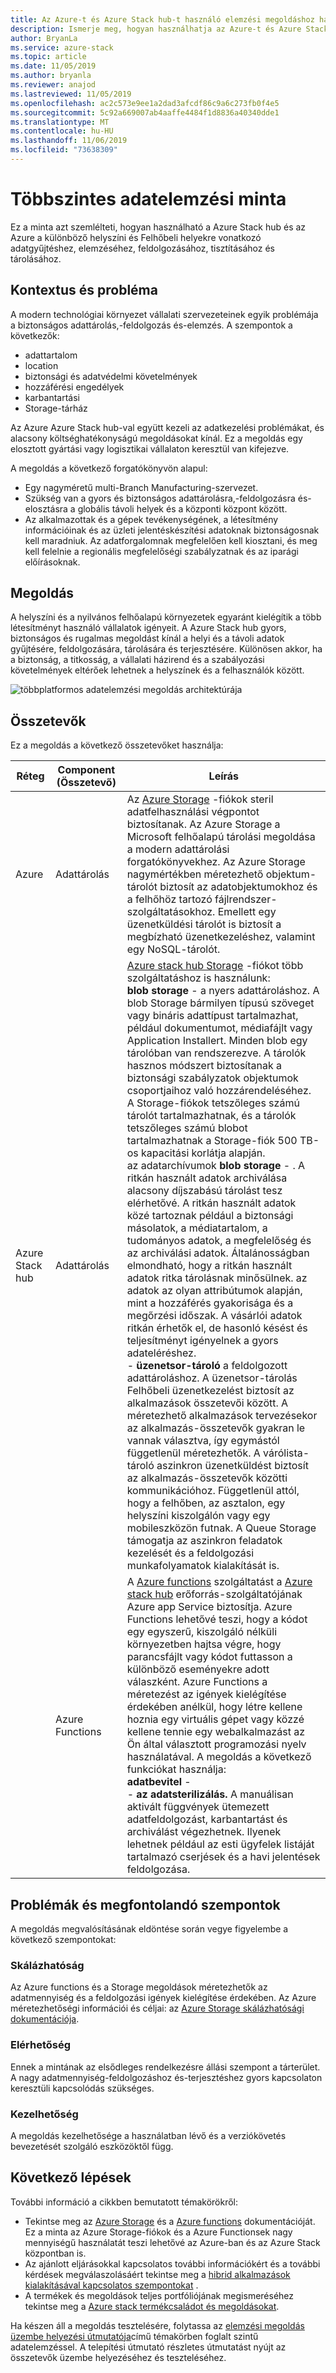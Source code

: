 ```yaml
---
title: Az Azure-t és Azure Stack hub-t használó elemzési megoldáshoz használt többszintes adatelemzési minta.
description: Ismerje meg, hogyan használhatja az Azure-t és Azure Stack hub-szolgáltatásokat egy többszintű adatmegoldás megvalósításához a hibrid felhőben.
author: BryanLa
ms.service: azure-stack
ms.topic: article
ms.date: 11/05/2019
ms.author: bryanla
ms.reviewer: anajod
ms.lastreviewed: 11/05/2019
ms.openlocfilehash: ac2c573e9ee1a2dad3afcdf86c9a6c273fb0f4e5
ms.sourcegitcommit: 5c92a669007ab4aaffe4484f1d8836a40340dde1
ms.translationtype: MT
ms.contentlocale: hu-HU
ms.lasthandoff: 11/06/2019
ms.locfileid: "73638309"
---
```

# <a name="tiered-data-for-analytics-pattern"></a>Többszintes adatelemzési minta

Ez a minta azt szemlélteti, hogyan használható a Azure Stack hub és az Azure a különböző helyszíni és Felhőbeli helyekre vonatkozó adatgyűjtéshez, elemzéséhez, feldolgozásához, tisztításához és tárolásához.

## <a name="context-and-problem"></a>Kontextus és probléma

A modern technológiai környezet vállalati szervezeteinek egyik problémája a biztonságos adattárolás,-feldolgozás és-elemzés. A szempontok a következők:
- adattartalom
- location
- biztonsági és adatvédelmi követelmények
- hozzáférési engedélyek
- karbantartási
- Storage-tárház

Az Azure Azure Stack hub-val együtt kezeli az adatkezelési problémákat, és alacsony költséghatékonyságú megoldásokat kínál. Ez a megoldás egy elosztott gyártási vagy logisztikai vállalaton keresztül van kifejezve. 

A megoldás a következő forgatókönyvön alapul:
- Egy nagyméretű multi-Branch Manufacturing-szervezet.
- Szükség van a gyors és biztonságos adattárolásra,-feldolgozásra és-elosztásra a globális távoli helyek és a központi központ között. 
- Az alkalmazottak és a gépek tevékenységének, a létesítmény információinak és az üzleti jelentéskészítési adatoknak biztonságosnak kell maradniuk. Az adatforgalomnak megfelelően kell kiosztani, és meg kell felelnie a regionális megfelelőségi szabályzatnak és az iparági előírásoknak.

## <a name="solution"></a>Megoldás

A helyszíni és a nyilvános felhőalapú környezetek egyaránt kielégítik a több létesítményt használó vállalatok igényeit. A Azure Stack hub gyors, biztonságos és rugalmas megoldást kínál a helyi és a távoli adatok gyűjtésére, feldolgozására, tárolására és terjesztésére. Különösen akkor, ha a biztonság, a titkosság, a vállalati házirend és a szabályozási követelmények eltérőek lehetnek a helyszínek és a felhasználók között. 

![többplatformos adatelemzési megoldás architektúrája](media/pattern-tiered-data-analytics/solution-architecture.png)

## <a name="components"></a>Összetevők

Ez a megoldás a következő összetevőket használja:

| Réteg | Component (Összetevő) | Leírás |
|----------|-----------|-------------|
| Azure | Adattárolás | Az [Azure Storage](/azure/storage/) -fiókok steril adatfelhasználási végpontot biztosítanak. Az Azure Storage a Microsoft felhőalapú tárolási megoldása a modern adattárolási forgatókönyvekhez. Az Azure Storage nagymértékben méretezhető objektum-tárolót biztosít az adatobjektumokhoz és a felhőhöz tartozó fájlrendszer-szolgáltatásokhoz. Emellett egy üzenetküldési tárolót is biztosít a megbízható üzenetkezeléshez, valamint egy NoSQL-tárolót. |
| Azure Stack hub | Adattárolás | [Azure stack hub Storage](/azure-stack/user/azure-stack-storage-overview) -fiókot több szolgáltatáshoz is használunk:<br>**blob storage** - a nyers adattároláshoz. A blob Storage bármilyen típusú szöveget vagy bináris adattípust tartalmazhat, például dokumentumot, médiafájlt vagy Application Installert. Minden blob egy tárolóban van rendszerezve. A tárolók hasznos módszert biztosítanak a biztonsági szabályzatok objektumok csoportjaihoz való hozzárendeléséhez. A Storage-fiókok tetszőleges számú tárolót tartalmazhatnak, és a tárolók tetszőleges számú blobot tartalmazhatnak a Storage-fiók 500 TB-os kapacitási korlátja alapján.<br>az adatarchívumok **blob storage** - . A ritkán használt adatok archiválása alacsony díjszabású tárolást tesz elérhetővé. A ritkán használt adatok közé tartoznak például a biztonsági másolatok, a médiatartalom, a tudományos adatok, a megfelelőség és az archiválási adatok. Általánosságban elmondható, hogy a ritkán használt adatok ritka tárolásnak minősülnek. az adatok az olyan attribútumok alapján, mint a hozzáférés gyakorisága és a megőrzési időszak. A vásárlói adatok ritkán érhetők el, de hasonló késést és teljesítményt igényelnek a gyors adateléréshez.<br>- **üzenetsor-tároló** a feldolgozott adattároláshoz. A üzenetsor-tárolás Felhőbeli üzenetkezelést biztosít az alkalmazások összetevői között. A méretezhető alkalmazások tervezésekor az alkalmazás-összetevők gyakran le vannak választva, így egymástól függetlenül méretezhetők. A várólista-tároló aszinkron üzenetküldést biztosít az alkalmazás-összetevők közötti kommunikációhoz.  Függetlenül attól, hogy a felhőben, az asztalon, egy helyszíni kiszolgálón vagy egy mobileszközön futnak. A Queue Storage támogatja az aszinkron feladatok kezelését és a feldolgozási munkafolyamatok kialakítását is. |
| | Azure Functions | A [Azure functions](/azure/azure-functions/) szolgáltatást a [Azure stack hub](/azure-stack/operator/azure-stack-app-service-overview) erőforrás-szolgáltatójának Azure app Service biztosítja. Azure Functions lehetővé teszi, hogy a kódot egy egyszerű, kiszolgáló nélküli környezetben hajtsa végre, hogy parancsfájlt vagy kódot futtasson a különböző eseményekre adott válaszként. Azure Functions a méretezést az igények kielégítése érdekében anélkül, hogy létre kellene hoznia egy virtuális gépet vagy közzé kellene tennie egy webalkalmazást az Ön által választott programozási nyelv használatával. A megoldás a következő funkciókat használja:<br>**adatbevitel** - <br>- **az adatsterilizálás.** A manuálisan aktivált függvények ütemezett adatfeldolgozást, karbantartást és archiválást végezhetnek. Ilyenek lehetnek például az esti ügyfelek listáját tartalmazó cserjések és a havi jelentések feldolgozása.|

## <a name="issues-and-considerations"></a>Problémák és megfontolandó szempontok

A megoldás megvalósításának eldöntése során vegye figyelembe a következő szempontokat:

### <a name="scalability"></a>Skálázhatóság 

Az Azure functions és a Storage megoldások méretezhetők az adatmennyiség és a feldolgozási igények kielégítése érdekében. Az Azure méretezhetőségi információi és céljai: az [Azure Storage skálázhatósági dokumentációja](/azure/storage/common/storage-scalability-targets). 

### <a name="availability"></a>Elérhetőség

Ennek a mintának az elsődleges rendelkezésre állási szempont a tárterület. A nagy adatmennyiség-feldolgozáshoz és-terjesztéshez gyors kapcsolaton keresztüli kapcsolódás szükséges. 

### <a name="manageability"></a>Kezelhetőség

A megoldás kezelhetősége a használatban lévő és a verziókövetés bevezetését szolgáló eszközöktől függ. 

## <a name="next-steps"></a>Következő lépések

További információ a cikkben bemutatott témakörökről:
- Tekintse meg az [Azure Storage](/azure/storage/) és a [Azure functions](/azure/azure-functions/) dokumentációját. Ez a minta az Azure Storage-fiókok és a Azure Functionsek nagy mennyiségű használatát teszi lehetővé az Azure-ban és az Azure Stack központban is.
- Az ajánlott eljárásokkal kapcsolatos további információkért és a további kérdések megválaszolásáért tekintse meg a [hibrid alkalmazások kialakításával kapcsolatos szempontokat](overview-app-design-considerations.md) .
- A termékek és megoldások teljes portfóliójának megismeréséhez tekintse meg a [Azure stack termékcsaládot és megoldásokat](/azure-stack).

Ha készen áll a megoldás tesztelésére, folytassa az [elemzési megoldás üzembe helyezési útmutatója](https://aka.ms/tiereddatadeploy)című témakörben foglalt szintű adatelemzéssel. A telepítési útmutató részletes útmutatást nyújt az összetevők üzembe helyezéséhez és teszteléséhez.